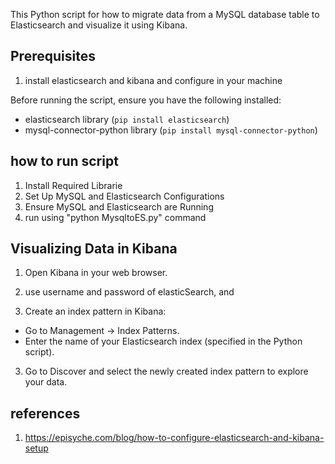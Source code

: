 This Python script for how to migrate data from a MySQL database table to Elasticsearch and visualize it using Kibana.

## Prerequisites
1. install elasticsearch and kibana and configure in your machine


Before running the script, ensure you have the following installed:

- elasticsearch library (`pip install elasticsearch`)
- mysql-connector-python library (`pip install mysql-connector-python`)




## how to run script 
1. Install Required Librarie
2. Set Up MySQL and Elasticsearch Configurations
3. Ensure MySQL and Elasticsearch are Running
4. run using "python MysqltoES.py" command


## Visualizing Data in Kibana

1. Open Kibana in your web browser.

2. use username and password of elasticSearch, and

2. Create an index pattern in Kibana:
- Go to Management -> Index Patterns.
- Enter the name of your Elasticsearch index (specified in the Python script).

3. Go to Discover and select the newly created index pattern to explore your data.


## references
1. https://episyche.com/blog/how-to-configure-elasticsearch-and-kibana-setup

